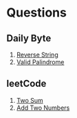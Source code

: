 # Questions

## Daily Byte
1. [Reverse String](daily_byte/reverse_string)
2. [Valid Palindrome](daily_byte/valid_palindrome)

## leetCode
1. [Two Sum](leetcode/two_sum)
2. [Add Two Numbers](leetcode/add_two_numbers)
